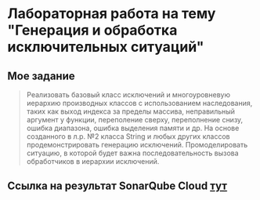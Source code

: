 # Лабораторная работа на тему "Генерация и обработка исключительных ситуаций"

## Мое задание

> Реализовать базовый класс исключений и многоуровневую иерархию производных классов с использованием наследования, таких как выход индекса за пределы массива, неправильный аргумент у функции, переполение сверху, переполнение снизу, ошибка диапазона, ошибка выделения памяти и др. На основе созданного в л.р. №2 класса String и любых других классов продемонстрировать генерацию исключений. Промоделировать ситуацию, в которой будет важна последовательность вызова обработчиков в иерархии исключений. 

## Ссылка на результат SonarQube Cloud [тут](https://sonarcloud.io/summary/overall?id=Qr1te_CPPLABS&branch=master)